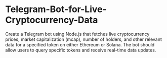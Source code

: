 # Telegram-Bot-for-Live-Cryptocurrency-Data
Create a Telegram bot using Node.js that fetches live cryptocurrency prices, market capitalization (mcap), number of holders, and other relevant data for a specified token on either Ethereum or Solana. The bot should allow users to query specific tokens and receive real-time data updates.
